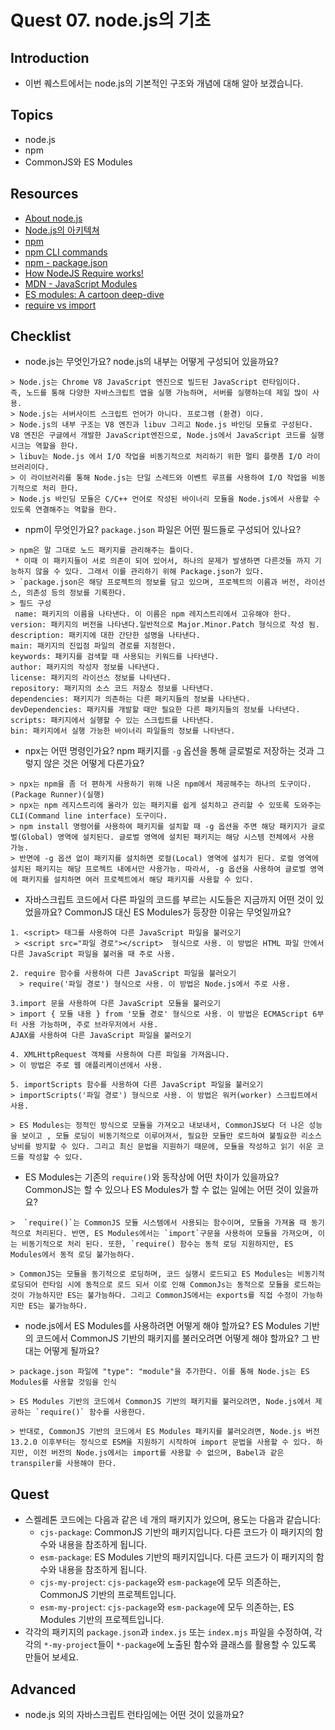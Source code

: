 # Quest 07. node.js의 기초

## Introduction

- 이번 퀘스트에서는 node.js의 기본적인 구조와 개념에 대해 알아 보겠습니다.

## Topics

- node.js
- npm
- CommonJS와 ES Modules

## Resources

- [About node.js](https://nodejs.org/ko/about/)
- [Node.js의 아키텍쳐](https://edu.goorm.io/learn/lecture/557/%ED%95%9C-%EB%88%88%EC%97%90-%EB%81%9D%EB%82%B4%EB%8A%94-node-js/lesson/174356/node-js%EC%9D%98-%EC%95%84%ED%82%A4%ED%85%8D%EC%B3%90)
- [npm](https://docs.npmjs.com/about-npm)
- [npm CLI commands](https://docs.npmjs.com/cli/v7/commands)
- [npm - package.json](https://docs.npmjs.com/cli/v7/configuring-npm/package-json)
- [How NodeJS Require works!](https://www.thirdrocktechkno.com/blog/how-nodejs-require-works)
- [MDN - JavaScript Modules](https://developer.mozilla.org/ko/docs/Web/JavaScript/Guide/Modules)
- [ES modules: A cartoon deep-dive](https://hacks.mozilla.org/2018/03/es-modules-a-cartoon-deep-dive/)
- [require vs import](https://www.geeksforgeeks.org/difference-between-node-js-require-and-es6-import-and-export/)

## Checklist

- node.js는 무엇인가요? node.js의 내부는 어떻게 구성되어 있을까요?

```
> Node.js는 Chrome V8 JavaScript 엔진으로 빌드된 JavaScript 런타임이다.
즉, 노드를 통해 다양한 자바스크립트 앱을 실행 가능하며, 서버를 실행하는데 제일 많이 사용.
> Node.js는 서버사이트 스크립트 언어가 아니다. 프로그램 (환경) 이다.
> Node.js의 내부 구조는 V8 엔진과 libuv 그리고 Node.js 바인딩 모듈로 구성된다. V8 엔진은 구글에서 개발한 JavaScript엔진으로, Node.js에서 JavaScript 코드를 실행 시크는 역할을 한다.
> libuv는 Node.js 에서 I/O 작업을 비동기적으로 처리하기 위한 멀티 플랫폼 I/O 라이브러리이다.
> 이 라이브러리를 통해 Node.js는 단일 스레드와 이벤트 루프를 사용하여 I/O 작업을 비동기적으로 처리 한다.
> Node.js 바인딩 모듈은 C/C++ 언어로 작성된 바이너리 모듈을 Node.js에서 사용할 수 있도록 연결해주는 역할을 한다.
```

- npm이 무엇인가요? `package.json` 파일은 어떤 필드들로 구성되어 있나요?

```
> npm은 말 그대로 노드 패키지를 관리해주는 틀이다.
 * 이때 이 패키지들이 서로 의존이 되어 있어서, 하나의 문제가 발생하면 다른것들 까지 기능하지 않을 수 있다. 그래서 이를 관리하기 위해 Package.json가 있다.
> `package.json은 해당 프로젝트의 정보를 담고 있으며, 프로젝트의 이름과 버전, 라이선스, 의존성 등의 정보를 기록한다.
> 필드 구성
 name: 패키지의 이름을 나타낸다. 이 이름은 npm 레지스트리에서 고유해야 한다.
version: 패키지의 버전을 나타낸다.일반적으로 Major.Minor.Patch 형식으로 작성 됨.
description: 패키지에 대한 간단한 설명을 나타낸다.
main: 패키지의 진입점 파일의 경로를 지정한다.
keywords: 패키지를 검색할 때 사용되는 키워드를 나타낸다.
author: 패키지의 작성자 정보를 나타낸다.
license: 패키지의 라이선스 정보를 나타낸다.
repository: 패키지의 소스 코드 저장소 정보를 나타낸다.
dependencies: 패키지가 의존하는 다른 패키지들의 정보를 나타낸다.
devDependencies: 패키지를 개발할 때만 필요한 다른 패키지들의 정보를 나타낸다.
scripts: 패키지에서 실행할 수 있는 스크립트를 나타낸다.
bin: 패키지에서 실행 가능한 바이너리 파일들의 정보를 나타낸다.
```

- npx는 어떤 명령인가요? npm 패키지를 `-g` 옵션을 통해 글로벌로 저장하는 것과 그렇지 않은 것은 어떻게 다른가요?

```
> npx는 npm을 좀 더 편하게 사용하기 위해 나온 npm에서 제공해주는 하나의 도구이다. (Package Runner)(실행)
> npx는 npm 레지스트리에 올라가 있는 패키지를 쉽게 설치하고 관리할 수 있또록 도와주는 CLI(Command line interface) 도구이다.
> npm install 명령어를 사용하여 패키지를 설치할 때 -g 옵션을 주면 해당 패키지가 글로벌(Global) 영역에 설치된다. 글로벌 영역에 설치된 패키지는 해당 시스템 전체에서 사용 가능.
> 반면에 -g 옵션 없이 패키지를 설치하면 로컬(Local) 영역에 설치가 된다. 로컬 영역에 설치된 패키지는 해당 프로젝트 내에서만 사용가능. 따라서, -g 옵션을 사용하여 글로벌 영역에 패키지를 설치하면 여러 프로젝트에서 해당 패키지를 사용할 수 있다.
```

- 자바스크립트 코드에서 다른 파일의 코드를 부르는 시도들은 지금까지 어떤 것이 있었을까요? CommonJS 대신 ES Modules가 등장한 이유는 무엇일까요?

```
1. <script> 태그를 사용하여 다른 JavaScript 파일을 불러오기
 > <script src="파일 경로"></script>  형식으로 사용. 이 방법은 HTML 파일 안에서 다른 JavaScript 파일을 불러올 때 주로 사용.

2. require 함수를 사용하여 다른 JavaScript 파일을 불러오기
  > require('파일 경로') 형식으로 사용. 이 방법은 Node.js에서 주로 사용.

3.import 문을 사용하여 다른 JavaScript 모듈을 불러오기
> import { 모듈 내용 } from '모듈 경로' 형식으로 사용. 이 방법은 ECMAScript 6부터 사용 가능하며, 주로 브라우저에서 사용.
AJAX를 사용하여 다른 JavaScript 파일을 불러오기

4. XMLHttpRequest 객체를 사용하여 다른 파일을 가져옵니다.
> 이 방법은 주로 웹 애플리케이션에서 사용.

5. importScripts 함수를 사용하여 다른 JavaScript 파일을 불러오기
> importScripts('파일 경로') 형식으로 사용. 이 방법은 워커(worker) 스크립트에서 사용.

> ES Modules는 정적인 방식으로 모듈을 가져오고 내보내서, CommonJS보다 더 나은 성능을 보이고 , 모듈 로딩이 비동기적으로 이루어져서, 필요한 모듈만 로드하여 불필요한 리소스 낭비를 방지할 수 있다. 그리고 최신 문법을 지원하기 때문에, 모듈을 작성하고 읽기 쉬운 코드를 작성할 수 있다.
```

- ES Modules는 기존의 `require()`와 동작상에 어떤 차이가 있을까요? CommonJS는 할 수 있으나 ES Modules가 할 수 없는 일에는 어떤 것이 있을까요?

```
>  `require()`는 CommonJS 모듈 시스템에서 사용되는 함수이며, 모듈을 가져올 때 동기적으로 처리된다. 반면, ES Modules에서는 `import`구문을 사용하여 모듈을 가져오며, 이는 비동기적으로 처리 된다. 또한, `require() 함수는 동적 로딩 지원하지만, ES Modules에서 동적 로딩 불가능하다.

> CommonJS는 모듈을 동기적으로 로딩하며, 코드 실행시 로드되고 ES Modules는 비동기적 로딩되어 런타임 시에 동적으로 로드 되서 이로 인해 CommonJs는 동적으로 모듈을 로드하는 것이 가능하지만 ES는 불가능하다. 그리고 CommonJS에서는 exports를 직접 수정이 가능하지만 ES는 불가능하다.
```

- node.js에서 ES Modules를 사용하려면 어떻게 해야 할까요? ES Modules 기반의 코드에서 CommonJS 기반의 패키지를 불러오려면 어떻게 해야 할까요? 그 반대는 어떻게 될까요?

```
> package.json 파일에 "type": "module"을 추가한다. 이를 통해 Node.js는 ES Modules를 사용할 것임을 인식

> ES Modules 기반의 코드에서 CommonJS 기반의 패키지를 불러오려면, Node.js에서 제공하는 `require()` 함수를 사용한다.

> 반대로, CommonJS 기반의 코드에서 ES Modules 패키지를 불러오려면, Node.js 버전 13.2.0 이후부터는 정식으로 ESM을 지원하기 시작하여 import 문법을 사용할 수 있다. 하지만, 이전 버전의 Node.js에서는 import를 사용할 수 없으며, Babel과 같은 transpiler를 사용해야 한다.
```

## Quest

- 스켈레톤 코드에는 다음과 같은 네 개의 패키지가 있으며, 용도는 다음과 같습니다:
  - `cjs-package`: CommonJS 기반의 패키지입니다. 다른 코드가 이 패키지의 함수와 내용을 참조하게 됩니다.
  - `esm-package`: ES Modules 기반의 패키지입니다. 다른 코드가 이 패키지의 함수와 내용을 참조하게 됩니다.
  - `cjs-my-project`: `cjs-package`와 `esm-package`에 모두 의존하는, CommonJS 기반의 프로젝트입니다.
  - `esm-my-project`: `cjs-package`와 `esm-package`에 모두 의존하는, ES Modules 기반의 프로젝트입니다.
- 각각의 패키지의 `package.json`과 `index.js` 또는 `index.mjs` 파일을 수정하여, 각각의 `*-my-project`들이 `*-package`에 노출된 함수와 클래스를 활용할 수 있도록 만들어 보세요.

## Advanced

- node.js 외의 자바스크립트 런타임에는 어떤 것이 있을까요?
